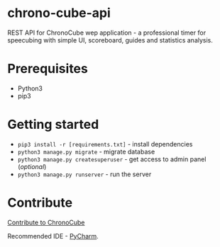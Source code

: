 # chrono-cube-api
REST API for ChronoCube wep application - a professional timer for 
speecubing with simple UI, scoreboard, guides and statistics analysis.

# Prerequisites
- Python3
- pip3

# Getting started
- `pip3 install -r [requirements.txt]` - install dependencies
- `python3 manage.py migrate` - migrate database
- `python3 manage.py createsuperuser` - get access to admin panel (*optional*)
- `python3 manage.py runserver` - run the server

# Contribute
[Contribute to ChronoCube](https://github.com/users/Eug-VS/projects/3)

Recommended IDE - [PyCharm](https://www.jetbrains.com/pycharm/).

